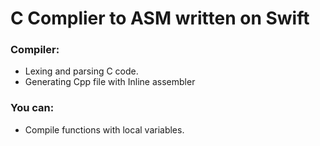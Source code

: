 
#  **C Complier to ASM written on Swift**

### Compiler:

- Lexing and parsing C code.
- Generating Cpp file with Inline assembler

### You can:

- Compile functions with local variables.